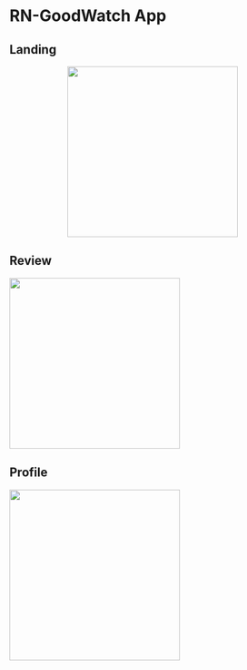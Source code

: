 # RN-GoodWatch App

## Landing

<div style="text-align:center;">
<img width="300px" src="https://github.com/scapigliata/RN-Example/blob/master/assets/Landing.png" />
</div>

## Review

<img width="300px" src="https://github.com/scapigliata/RN-Example/blob/master/assets/Review.png" />

## Profile

<img width="300px" src="https://github.com/scapigliata/RN-Example/blob/master/assets/Profile.png" />
